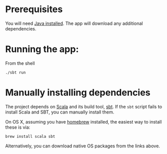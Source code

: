 # Prerequisites

You will need [Java installed](http://java.oracle.com/). The app will download any additional dependencies.

# Running the app:

From the shell

    ./sbt run

# Manually installing dependencies

The project depends on [Scala](http://www.scala-lang.org/) and its build tool, [sbt](http://www.scala-sbt.org/). If the `sbt` script fails to install Scala and SBT, you can manually install them. 

On OS X, assuming you have [homebrew](http://brew.sh/) installed, the easiest way to install these is via:

    brew install scala sbt
    
Alternatively, you can download native OS packages from the links above.
